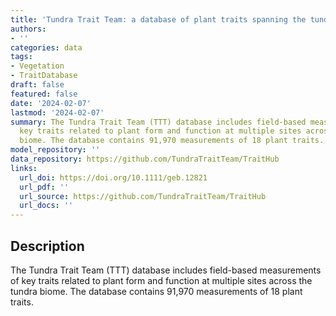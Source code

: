 ```yaml
---
title: 'Tundra Trait Team: a database of plant traits spanning the tundra biome'
authors:
- ''
categories: data
tags:
- Vegetation
- TraitDatabase
draft: false
featured: false
date: '2024-02-07'
lastmod: '2024-02-07'
summary: The Tundra Trait Team (TTT) database includes field-based measurements of
  key traits related to plant form and function at multiple sites across the tundra
  biome. The database contains 91,970 measurements of 18 plant traits.
model_repository: ''
data_repository: https://github.com/TundraTraitTeam/TraitHub
links:
  url_doi: https://doi.org/10.1111/geb.12821
  url_pdf: ''
  url_source: https://github.com/TundraTraitTeam/TraitHub
  url_docs: ''
---
```


## Description

The Tundra Trait Team (TTT) database includes field-based measurements of key traits related to plant form and function at multiple sites across the tundra biome. The database contains 91,970 measurements of 18 plant traits.

